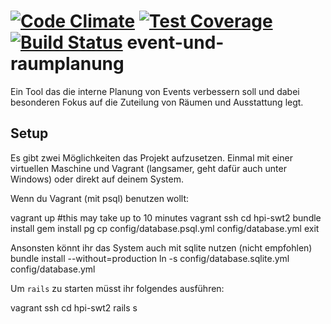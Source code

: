 [![Code Climate](https://codeclimate.com/github/hpi-swt2/event-und-raumplanung/badges/gpa.svg)](https://codeclimate.com/github/hpi-swt2/event-und-raumplanung)
[![Test Coverage](https://codeclimate.com/github/hpi-swt2/event-und-raumplanung/badges/coverage.svg)](https://codeclimate.com/github/hpi-swt2/event-und-raumplanung)
[![Build Status](https://travis-ci.org/hpi-swt2/event-und-raumplanung.svg?branch=master)](https://travis-ci.org/hpi-swt2/event-und-raumplanung)
event-und-raumplanung
=====================

Ein Tool das die interne Planung von Events verbessern soll und dabei besonderen Fokus auf die Zuteilung von Räumen und Ausstattung legt.


Setup
-----
Es gibt zwei Möglichkeiten das Projekt aufzusetzen. Einmal mit einer virtuellen Maschine und Vagrant
(langsamer, geht dafür auch unter Windows) oder direkt auf deinem System.

Wenn du Vagrant (mit psql) benutzen wollt:

  vagrant up #this may take up to 10 minutes
  vagrant ssh
  cd hpi-swt2
  bundle install
  gem install pg
  cp config/database.psql.yml config/database.yml
  exit

Ansonsten könnt ihr das System auch mit sqlite nutzen (nicht empfohlen)
  bundle install --without=production
  ln -s config/database.sqlite.yml config/database.yml

Um `rails` zu starten müsst ihr folgendes ausführen:

  vagrant ssh
  cd hpi-swt2
  rails s





